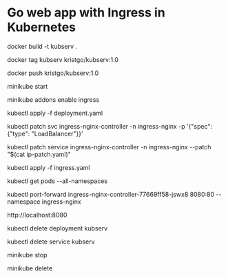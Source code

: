 # Go web app with Ingress in Kubernetes

docker build -t kubserv .

docker tag kubserv kristgo/kubserv:1.0

docker push kristgo/kubserv:1.0

minikube start

minikube addons enable ingress

kubectl apply -f deployment.yaml

kubectl patch svc ingress-nginx-controller -n ingress-nginx -p '{"spec": {"type": "LoadBalancer"}}'

kubectl patch service ingress-nginx-controller -n ingress-nginx --patch "$(cat ip-patch.yaml)"

kubectl apply -f ingress.yaml

kubectl get pods --all-namespaces

kubectl port-forward ingress-nginx-controller-77669ff58-jswx8 8080:80 --namespace ingress-nginx

http://localhost:8080

kubectl delete deployment kubserv

kubectl delete service kubserv

minikube stop

minikube delete
